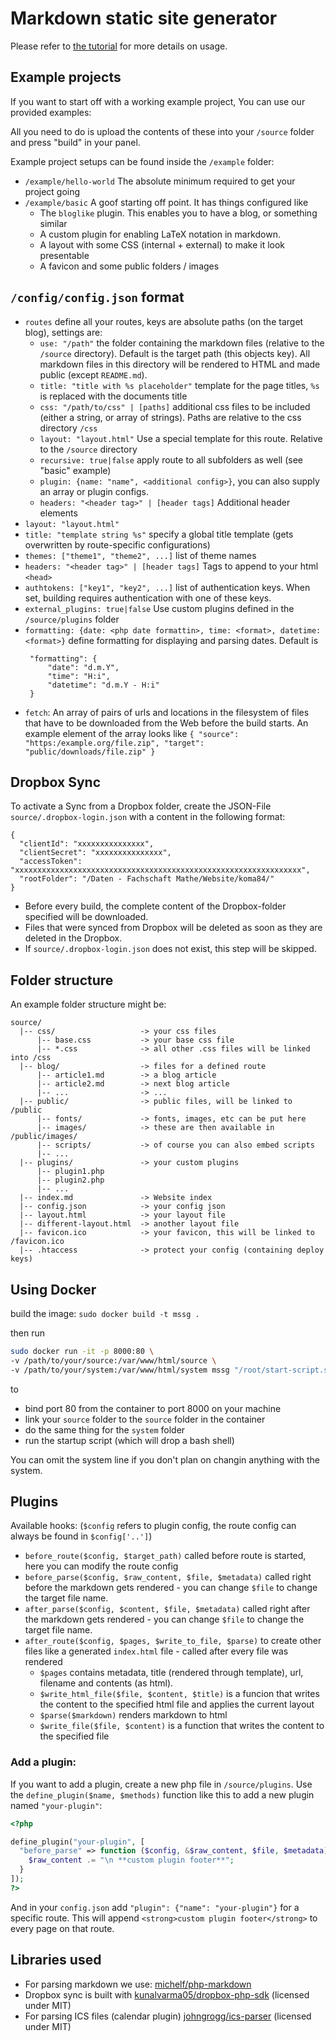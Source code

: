 # Markdown static site generator

Please refer to [the tutorial](tutorial.md) for more details on usage.


## Example projects

If you want to start off with a working example project, You can use our provided examples:

All you need to do is upload the contents of these into your `/source` folder and press "build" in your panel.

Example project setups can be found inside the `/example` folder:
 - `/example/hello-world` The absolute minimum required to get your project going
 - `/example/basic` A goof starting off point. It has things configured like
   - The `bloglike` plugin. This enables you to have a blog, or something similar
   - A custom plugin for enabling LaTeX notation in markdown.
   - A layout with some CSS (internal + external) to make it look presentable
   - A favicon and some public folders / images



## `/config/config.json` format

 - `routes` define all your routes, keys are absolute paths (on the target blog), settings are:
   - `use: "/path"` the folder containing the markdown files (relative to the `/source` directory). Default is the target path (this objects key). All markdown files in this directory will be rendered to HTML and made public (except `README.md`).
   - `title: "title with %s placeholder"` template for the page titles, `%s` is replaced with the documents title
   - `css: "/path/to/css" | [paths]` additional css files to be included (either a string, or array of strings). Paths are relative to the css directory `/css`
   - `layout: "layout.html"` Use a special template for this route. Relative to the `/source` directory
   - `recursive: true|false` apply route to all subfolders as well (see "basic" example)
   - `plugin: {name: "name", <additional config>}`, you can also supply an array or plugin configs.
   - `headers: "<header tag>" | [header tags]` Additional header elements
 - `layout: "layout.html"`
 - `title: "template string %s"` specify a global title template  (gets overwritten by route-specific configurations)
 - `themes: ["theme1", "theme2", ...]` list of theme names
 - `headers: "<header tag>" | [header tags]` Tags to append to your html `<head>`
 - `authtokens: ["key1", "key2", ...]` list of authentication keys. When set, building requires authentication with one of these keys.
 - `external_plugins: true|false` Use custom plugins defined in the `/source/plugins` folder
 - `formatting: {date: <php date formattin>, time: <format>, datetime: <format>}` define formatting for displaying and parsing dates. Default is
   ```
    "formatting": {
        "date": "d.m.Y",
        "time": "H:i",
        "datetime": "d.m.Y - H:i"
    }
    ```
 - `fetch`: An array of pairs of urls and locations in the filesystem of files that have to be downloaded from the Web before the build starts. An example element of the array looks like `{ "source": "https:/example.org/file.zip", "target": "public/downloads/file.zip" }`

## Dropbox Sync

To activate a Sync from a Dropbox folder, create the JSON-File `source/.dropbox-login.json` with a content in the following format:
```
{
  "clientId": "xxxxxxxxxxxxxxx",
  "clientSecret": "xxxxxxxxxxxxxxx",
  "accessToken": "xxxxxxxxxxxxxxxxxxxxxxxxxxxxxxxxxxxxxxxxxxxxxxxxxxxxxxxxxxxxxxxx",
  "rootFolder": "/Daten - Fachschaft Mathe/Website/koma84/"
}
```

* Before every build, the complete content of the Dropbox-folder specified will be downloaded.
* Files that were synced from Dropbox will be deleted as soon as they are deleted in the Dropbox.
* If `source/.dropbox-login.json` does not exist, this step will be skipped.


## Folder structure

An example folder structure might be:

```
source/
  |-- css/                   -> your css files
      |-- base.css           -> your base css file
      |-- *.css              -> all other .css files will be linked into /css
  |-- blog/                  -> files for a defined route
      |-- article1.md        -> a blog article
      |-- article2.md        -> next blog article
      |-- ...                -> ...
  |-- public/                -> public files, will be linked to /public
      |-- fonts/             -> fonts, images, etc can be put here
      |-- images/            -> these are then available in /public/images/
      |-- scripts/           -> of course you can also embed scripts
      |-- ...
  |-- plugins/               -> your custom plugins
      |-- plugin1.php
      |-- plugin2.php
      |-- ...
  |-- index.md               -> Website index
  |-- config.json            -> your config json
  |-- layout.html            -> your layout file
  |-- different-layout.html  -> another layout file
  |-- favicon.ico            -> your favicon, this will be linked to /favicon.ico
  |-- .htaccess              -> protect your config (containing deploy keys)
```

## Using Docker

build the image: `sudo docker build -t mssg .`

then run

```bash
sudo docker run -it -p 8000:80 \
-v /path/to/your/source:/var/www/html/source \
-v /path/to/your/system:/var/www/html/system mssg "/root/start-script.sh"
```

to
 - bind port 80  from the container to port 8000 on your machine
 - link your `source` folder to the `source` folder in the container
 - do the same thing for the `system` folder
 - run the startup script (which will drop a bash shell)

You can omit the system line if you don't plan on changin anything with the system.

## Plugins


Available hooks: (`$config` refers to plugin config, the route config can always be found in `$config['..']`)
 - `before_route($config, $target_path)` called before route is started, here you can modify the route config
 - `before_parse($config, $raw_content, $file, $metadata)` called right before the markdown gets rendered - you can change `$file` to change the target file name.
 - `after_parse($config, $content, $file, $metadata)` called right after the markdown gets rendered - you can change `$file` to change the target file name.
 - `after_route($config, $pages, $write_to_file, $parse)` to create other files like a generated `index.html` file - called after every file was rendered
   - `$pages` contains metadata, title (rendered through template), url, filename and contents (as html).
   - `$write_html_file($file, $content, $title)` is a funcion that writes the content to the specified html file and applies the current layout
   - `$parse($markdown)` renders markdown to html
   - `$write_file($file, $content)` is a function that writes the content to the specified file

### Add a plugin:

If you want to add a plugin, create a new php file in `/source/plugins`. Use the `define_plugin($name, $methods)` function like this to add a new plugin named `"your-plugin"`:

```php
<?php

define_plugin("your-plugin", [
  "before_parse" => function ($config, &$raw_content, $file, $metadata) {
    $raw_content .= "\n **custom plugin footer**";
  }
]);
?>
```

And in your `config.json` add `"plugin": {"name": "your-plugin"}` for a specific route. This will append `<strong>custom plugin footer</strong>` to every page on that route.

## Libraries used

* For parsing markdown we use: [michelf/php-markdown](https://github.com/michelf/php-markdown)
* Dropbox sync is built with [kunalvarma05/dropbox-php-sdk](https://github.com/kunalvarma05/dropbox-php-sdk) (licensed under MIT)
* For parsing ICS files (calendar plugin) [johngrogg/ics-parser](https://github.com/u01jmg3/ics-parser) (licensed under MIT)
